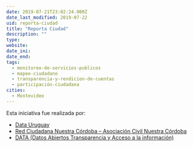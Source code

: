 ```yaml
---
date: 2019-07-21T23:02:24.000Z
date_last_modified: 2019-07-22
uid: reporta-ciudad
title: "Reporta Ciudad"
description: ""
type: 
website: 
date_ini: 
date_end: 
tags:
  - monitoreo-de-servicios-publicos
  - mapeo-ciudadano
  - transparencia-y-rendicion-de-cuentas
  - participación-ciudadana
cities: 
  - Montevideo
---
```


Esta iniciativa fue realizada por:

- [Data Uruguay](/organizaciones/data-uruguay)
- [Red Ciudadana Nuestra Córdoba – Asociación Civil Nuestra Córdoba](/organizaciones/red-ciudadana-nuestra-cordoba-asociacion-civil-nuestra-cordoba)
- [DATA (Datos Abiertos Transparencia y Acceso a la información)](/organizaciones/data-datos-abiertos-transparencia-y-acceso-a-la-informacion)
